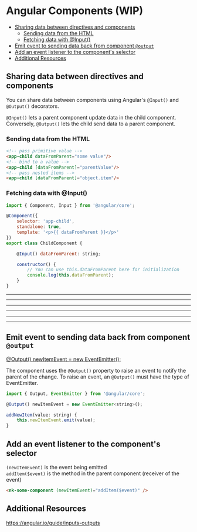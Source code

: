 # Angular Components (WIP)

<!-- TOC -->

- [Sharing data between directives and components](#sharing-data-between-directives-and-components)
    - [Sending data from the HTML](#sending-data-from-the-html)
    - [Fetching data with @Input()](#fetching-data-with-input)
- [Emit event to sending data back from component `@output`](#emit-event-to-sending-data-back-from-component-output)
- [Add an event listener to the component's selector](#add-an-event-listener-to-the-components-selector)
- [Additional Resources](#additional-resources)

<!-- /TOC -->

<a id="markdown-sharing-data-between-directives-and-components" name="sharing-data-between-directives-and-components"></a>

## Sharing data between directives and components

You can share data between components using Angular's `@Input()` and `@Output()` decorators.

`@Input()` lets a parent component update data in the child component. Conversely, `@Output()`
lets the child send data to a parent component.

<a id="markdown-sending-data-from-the-html" name="sending-data-from-the-html"></a>

### Sending data from the HTML

```html
<!-- pass primitive value -->
<app-child dataFromParent="some value"/>
<!-- bind to a value -->
<app-child [dataFromParent]="parentValue"/>
<!-- pass nested items -->
<app-child [dataFromParent]="object.item"/>
```

<a id="markdown-fetching-data-with-input" name="fetching-data-with-input"></a>

### Fetching data with @Input()
```js
import { Component, Input } from '@angular/core';

@Component({
    selector: 'app-child',
    standalone: true,
    template: '<p>{{ dataFromParent }}</p>'
})
export class ChildComponent {

    @Input() dataFromParent: string;

    constructor() {
        // You can use this.dataFromParent here for initialization
        console.log(this.dataFromParent);
    }
}


```
---
---
---
---
---
---



<a id="markdown-emit-event-to-sending-data-back-from-component-output" name="emit-event-to-sending-data-back-from-component-output"></a>

## Emit event to sending data back from component `@output`

[@Output() newItemEvent = new EventEmitter<string>();](https://angular.io/guide/inputs-outputs#configuring-the-child-component-1)

The component uses the `@Output()` property to raise an event to notify the parent of the change.
To raise an event, an `@Output()` must have the type of EventEmitter.

```js
import { Output, EventEmitter } from '@angular/core';

@Output() newItemEvent = new EventEmitter<string>();

addNewItem(value: string) {
    this.newItemEvent.emit(value);
}
```

<a id="markdown-add-an-event-listener-to-the-components-selector" name="add-an-event-listener-to-the-components-selector"></a>

## Add an event listener to the component's selector

`(newItemEvent)` is the event being emitted <br>
`addItem($event)` is the method in the parent component (receiver of the event)

```html
<nk-some-component (newItemEvent)="addItem($event)" />
```





<a id="markdown-additional-resources" name="additional-resources"></a>

## Additional Resources

<a href="https://angular.io/guide/inputs-outputs" target="blank">https://angular.io/guide/inputs-outputs</a>
